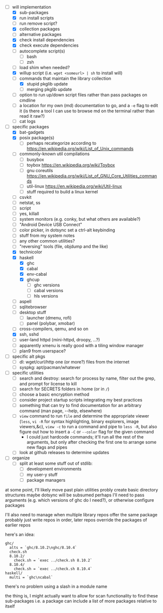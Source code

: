 - [ ] will implementation
  - [x] sub-packages
  - [x] run install scripts
  - [ ] run remove script?
  - [x] collection packages
  - [ ] alternative packages
  - [x] check install dependencies
  - [x] check execute dependencies
  - [ ] autocomplete script(s)
    - [ ] bash
    - [ ] zsh
  - [ ] load shim when needed?
  - [x] willup script (i.e. `wget <someurl> | sh` to install will)
  - [ ] commands that maintain the library collection
    - [x] stupid pkglib update
    - [ ] merging pkglib update
  - [ ] option to run up/down script files rather than pass packages on cmdline
  - [ ] a location for my own (md) documentation to go, and a `-e` flag to edit it
        (is there a tool I can use to browse md on the terminal rather than read it raw?)
  - [ ] cat logs

- [ ] specific packages
  - [x] bat-gadgets
  - [x] posix package(s)
    - [ ] perhaps recategorize according to https://en.wikipedia.org/wiki/List_of_Unix_commands
  - [ ] commonly-known util compilations
    - [ ] busybox
    - [ ] toybox https://en.wikipedia.org/wiki/Toybox
    - [ ] gnu coreutils https://en.wikipedia.org/wiki/List_of_GNU_Core_Utilities_commands
    - [ ] util-linux https://en.wikipedia.org/wiki/Util-linux
    - [ ] stuff required to build a linux kernel
  - [ ] csvkit
  - [ ] netstat, ss
  - [ ] script
  - [ ] yes, killall
  - [ ] system monitors (e.g. conky, but what others are available?)
  - [ ] "Android Device USB Connect"
  - [ ] color picker, in dotsync set a ctrl-alt keybinding
  - [ ] stuff from my system notes
  - [ ] any other common utilities?
  - [ ] "reversing" tools (file, objdump and the like)
  - [x] technicolor
  - [x] haskell
    - [x] ghc
    - [x] cabal
    - [x] env-cabal
    - [x] ghcup
      - [ ] ghc versions
      - [ ] cabal versions
      - [ ] hls versions
  - [ ] aspell
  - [ ] sqlitebrowser
  - [ ] desktop stuff
    - [ ] launcher (dmenu, rofi)
    - [ ] panel (polybar, xmobar)
  - [ ] cross-compilers, qemu, and so on
  - [x] ssh, sshd
  - [ ] user-land httpd (mini-httpd, droopy, ...?)
  - [ ] apparently xmenu is really good with a tiling window manager
  - [ ] plan9 from userspace?
- [ ] specific alt pkgs
  - [ ] dl: wget/curl/http one (or more?) files from the internet
  - [ ] syspkg: apt/pacman/whatever
- [ ] specific utilities
  - [ ] search and destroy: search for process by name, filter out the grep, and prompt for license to kill
  - [ ] search for SECRETS folders in home (or in `/`)
  - [ ] choose a basic encryption method
  - [ ] consider project startup scripts integrating my best practices
  - [ ] something that can try to find documentation for an arbitrary command (man page, --help, elsewhere)
  - [ ] `view` command to run `file` and determine the appropriate viewer (`less`, `vi -R` for syntax highlighting, binary explorers, image viewers,&c), `view -c` to run a command and pipe to `less -R`, but also figure out how to insert a `-C` or `--color` flag for the given command
    - I could just hardcode commands; it'll run all the rest of the arguments, but only after checking the first one to arrange some new flags and pipes
  - [ ] look at github releases to determine updates

- [ ] organize
  - [ ] split at least some stuff out of stdlib:
    - [ ] development environments
    - [ ] my user-y stuff
    - [ ] package managers

at some point, I'll likely move past plain utilities
  probly create basic directory structures
  maybe dotsync will be subsumed
  perhaps I'll need to pass arguments (e.g. which versions of ghc do I need?), or otherwise configure packages

I'll also need to manage when multiple library repos offer the same package
  probably just write repos in order, later repos override the packages of earlier repos


here's an idea:
```
ghc/
  alts = `ghc/8.10.2\nghc/8.10.4`
  check.sh
  8.10.2/
    check.sh = `exec ../check.sh 8.10.2`
  8.10.4/
    check.sh = `exec ../check.sh 8.10.4`
haskell/
  multi = `ghc\ncabal`
```
there's no problem using a slash in a module name

the thing is, I might actually want to allow for scan functionality to find these sub-packages
i.e. a package can include a list of more packages relative to itself
